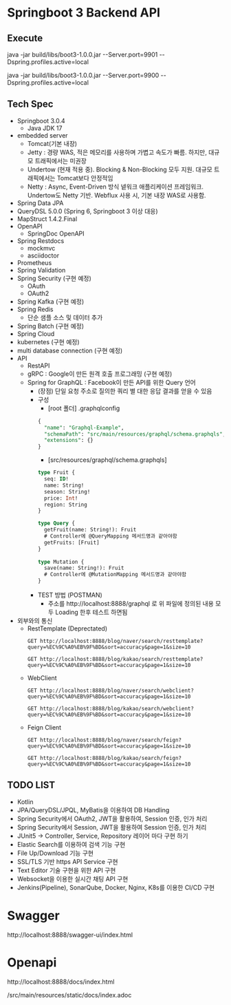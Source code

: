 # Springboot 3 Backend API

## Execute
java -jar build/libs/boot3-1.0.0.jar --Server.port=9901 --Dspring.profiles.active=local

java -jar build/libs/boot3-1.0.0.jar --Server.port=9900 --Dspring.profiles.active=local

## Tech Spec
- Springboot 3.0.4
  - Java JDK 17
- embedded server
  - Tomcat(기본 내장)
  - Jetty : 경량 WAS, 적은 메모리를 사용하며 가볍고 속도가 빠름. 하지만, 대규모 트래픽에서는 미권장
  - Undertow (현재 적용 중). Blocking & Non-Blocking 모두 지원. 대규모 트래픽에서는 Tomcat보다 안정적임
  - Netty : Async, Event-Driven 방식 넽워크 애플리케이션 프레임워크. Undertow도 Netty 기반. Webflux 사용 시, 기본 내장 WAS로 사용함.
- Spring Data JPA
- QueryDSL 5.0.0 (Spring 6, Springboot 3 이상 대응)
- MapStruct 1.4.2.Final
- OpenAPI
  - SpringDoc OpenAPI
- Spring Restdocs
  - mockmvc
  - asciidoctor
- Prometheus
- Spring Validation
- Spring Security (구현 예정)
  - OAuth
  - OAuth2
- Spring Kafka (구현 예정)
- Spring Redis
  - 단순 샘플 소스 및 데이터 추가
- Spring Batch (구현 예정)
- Spring Cloud 
- kubernetes (구현 예정)
- multi database connection (구현 예정)
- API
  - RestAPI
  - gRPC : Google이 만든 원격 호출 프로그래밍 (구현 예정)
  - Spring for GraphQL : Facebook이 만든 API를 위한 Query 언어
    - (장점) 단일 요청 주소로 질의한 쿼리 별 대한 응답 결과를 얻을 수 있음
    - 구성
      - [root 폴더] .graphqlconfig
      ```sql
      {
        "name": "Graphql-Example",
        "schemaPath": "src/main/resources/graphql/schema.graphqls",
        "extensions": {}
      }
      ``` 
      - [src/resources/graphql/schema.graphqls]
      ```sql
      type Fruit {
        seq: ID!
        name: String!
        season: String!
        price: Int!
        region: String
      }
    
      type Query {
        getFruit(name: String!): Fruit
        # Controller에 @QueryMapping 메서드명과 같아야함
        getFruits: [Fruit]
      }
          
      type Mutation {
        save(name: String!): Fruit
        # Controller에 @MutationMapping 메서드명과 같아야함
      }
      ```
    - TEST 방법 (POSTMAN)
      - 주소를 http://localhost:8888/graphql 로 위 파일에 정의된 내용 모두 Loading 한후 테스트 하면됨 
- 외부와의 통신
  - RestTemplate (Deprectated)
    ```
    GET http://localhost:8888/blog/naver/search/resttemplate?query=%EC%9C%A0%EB%9F%BD&sort=accuracy&page=1&size=10

    GET http://localhost:8888/blog/kakao/search/resttemplate?query=%EC%9C%A0%EB%9F%BD&sort=accuracy&page=1&size=10
    ```
  - WebClient
      ```
    GET http://localhost:8888/blog/naver/search/webclient?query=%EC%9C%A0%EB%9F%BD&sort=accuracy&page=1&size=10
    
    GET http://localhost:8888/blog/kakao/search/webclient?query=%EC%9C%A0%EB%9F%BD&sort=accuracy&page=1&size=10
    ```
  - Feign Client
    ```
    GET http://localhost:8888/blog/naver/search/feign?query=%EC%9C%A0%EB%9F%BD&sort=accuracy&page=1&size=10
    
    GET http://localhost:8888/blog/kakao/search/feign?query=%EC%9C%A0%EB%9F%BD&sort=accuracy&page=1&size=10
    ```

## TODO LIST
- Kotlin
- JPA/QueryDSL/JPQL, MyBatis을 이용하여 DB Handling
- Spring Security에서 OAuth2, JWT을 활용하여, Session 인증, 인가 처리
- Spring Security에서 Session, JWT을 활용하여 Session 인증, 인가 처리
- JUnit5 -> Controller, Service, Repository 레이어 마다 구현 하기
- Elastic Search를 이용하여 검색 기능 구현
- File Up/Download 기능 구현
- SSL/TLS 기반 https API Service 구현
- Text Editor 기술 구현을 위한 API 구현
- Websocket을 이용한 실시간 채팅 API 구현
- Jenkins(Pipeline), SonarQube, Docker, Nginx, K8s를 이용한 CI/CD 구현

# Swagger
http://localhost:8888/swagger-ui/index.html

# Openapi
http://localhost:8888/docs/index.html

/src/main/resources/static/docs/index.adoc